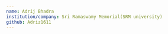 ```yaml
---
name: Adrij Bhadra
institution/company: Sri Ramaswamy Memorial(SRM university)
github: Adriz1611
---
```

